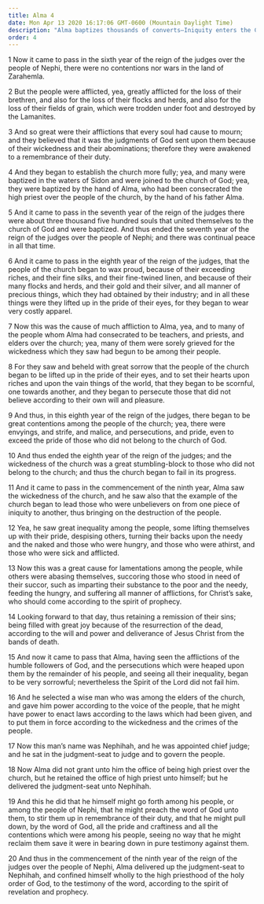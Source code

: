```yaml
---
title: Alma 4
date: Mon Apr 13 2020 16:17:06 GMT-0600 (Mountain Daylight Time)
description: "Alma baptizes thousands of converts—Iniquity enters the Church, and the Church’s progress is hindered—Nephihah is appointed chief judge—Alma, as high priest, devotes himself to the ministry. About 86–83 B.C."
order: 4
---
```


1 Now it came to pass in the sixth year of the reign of the judges over the people of Nephi, there were no contentions nor wars in the land of Zarahemla.

2 But the people were afflicted, yea, greatly afflicted for the loss of their brethren, and also for the loss of their flocks and herds, and also for the loss of their fields of grain, which were trodden under foot and destroyed by the Lamanites.

3 And so great were their afflictions that every soul had cause to mourn; and they believed that it was the judgments of God sent upon them because of their wickedness and their abominations; therefore they were awakened to a remembrance of their duty.

4 And they began to establish the church more fully; yea, and many were baptized in the waters of Sidon and were joined to the church of God; yea, they were baptized by the hand of Alma, who had been consecrated the high priest over the people of the church, by the hand of his father Alma.

5 And it came to pass in the seventh year of the reign of the judges there were about three thousand five hundred souls that united themselves to the church of God and were baptized. And thus ended the seventh year of the reign of the judges over the people of Nephi; and there was continual peace in all that time.

6 And it came to pass in the eighth year of the reign of the judges, that the people of the church began to wax proud, because of their exceeding riches, and their fine silks, and their fine-twined linen, and because of their many flocks and herds, and their gold and their silver, and all manner of precious things, which they had obtained by their industry; and in all these things were they lifted up in the pride of their eyes, for they began to wear very costly apparel.

7 Now this was the cause of much affliction to Alma, yea, and to many of the people whom Alma had consecrated to be teachers, and priests, and elders over the church; yea, many of them were sorely grieved for the wickedness which they saw had begun to be among their people.

8 For they saw and beheld with great sorrow that the people of the church began to be lifted up in the pride of their eyes, and to set their hearts upon riches and upon the vain things of the world, that they began to be scornful, one towards another, and they began to persecute those that did not believe according to their own will and pleasure.

9 And thus, in this eighth year of the reign of the judges, there began to be great contentions among the people of the church; yea, there were envyings, and strife, and malice, and persecutions, and pride, even to exceed the pride of those who did not belong to the church of God.

10 And thus ended the eighth year of the reign of the judges; and the wickedness of the church was a great stumbling-block to those who did not belong to the church; and thus the church began to fail in its progress.

11 And it came to pass in the commencement of the ninth year, Alma saw the wickedness of the church, and he saw also that the example of the church began to lead those who were unbelievers on from one piece of iniquity to another, thus bringing on the destruction of the people.

12 Yea, he saw great inequality among the people, some lifting themselves up with their pride, despising others, turning their backs upon the needy and the naked and those who were hungry, and those who were athirst, and those who were sick and afflicted.

13 Now this was a great cause for lamentations among the people, while others were abasing themselves, succoring those who stood in need of their succor, such as imparting their substance to the poor and the needy, feeding the hungry, and suffering all manner of afflictions, for Christ’s sake, who should come according to the spirit of prophecy.

14 Looking forward to that day, thus retaining a remission of their sins; being filled with great joy because of the resurrection of the dead, according to the will and power and deliverance of Jesus Christ from the bands of death.

15 And now it came to pass that Alma, having seen the afflictions of the humble followers of God, and the persecutions which were heaped upon them by the remainder of his people, and seeing all their inequality, began to be very sorrowful; nevertheless the Spirit of the Lord did not fail him.

16 And he selected a wise man who was among the elders of the church, and gave him power according to the voice of the people, that he might have power to enact laws according to the laws which had been given, and to put them in force according to the wickedness and the crimes of the people.

17 Now this man’s name was Nephihah, and he was appointed chief judge; and he sat in the judgment-seat to judge and to govern the people.

18 Now Alma did not grant unto him the office of being high priest over the church, but he retained the office of high priest unto himself; but he delivered the judgment-seat unto Nephihah.

19 And this he did that he himself might go forth among his people, or among the people of Nephi, that he might preach the word of God unto them, to stir them up in remembrance of their duty, and that he might pull down, by the word of God, all the pride and craftiness and all the contentions which were among his people, seeing no way that he might reclaim them save it were in bearing down in pure testimony against them.

20 And thus in the commencement of the ninth year of the reign of the judges over the people of Nephi, Alma delivered up the judgment-seat to Nephihah, and confined himself wholly to the high priesthood of the holy order of God, to the testimony of the word, according to the spirit of revelation and prophecy.
